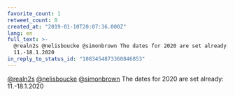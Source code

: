 ```yaml
---
favorite_count: 1
retweet_count: 0
created_at: "2019-01-10T20:07:36.000Z"
lang: en
full_text: >-
  @realn2s @nelisboucke @simonbrown The dates for 2020 are set already:
  11.-18.1.2020
in_reply_to_status_id: "1083454873360846853"
---
```


[@realn2s](https://twitter.com/realn2s)
[@nelisboucke](https://twitter.com/nelisboucke)
[@simonbrown](https://twitter.com/simonbrown) The dates for 2020 are set
already: 11.-18.1.2020
